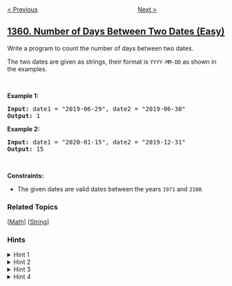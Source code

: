 <!--|This file generated by command(leetcode description); DO NOT EDIT.    |-->
<!--+----------------------------------------------------------------------+-->
<!--|@author    awesee <openset.wang@gmail.com>                           |-->
<!--|@link      https://github.com/awesee                                 |-->
<!--|@home      https://github.com/awesee/leetcode                        |-->
<!--+----------------------------------------------------------------------+-->

[< Previous](../count-all-valid-pickup-and-delivery-options "Count All Valid Pickup and Delivery Options")
　　　　　　　　　　　　　　　　
[Next >](../validate-binary-tree-nodes "Validate Binary Tree Nodes")

## [1360. Number of Days Between Two Dates (Easy)](https://leetcode.com/problems/number-of-days-between-two-dates "日期之间隔几天")

<p>Write a program to count the number of days between two dates.</p>

<p>The two dates are given as strings, their format is <code>YYYY-MM-DD</code>&nbsp;as shown in the examples.</p>

<p>&nbsp;</p>
<p><strong>Example 1:</strong></p>
<pre><strong>Input:</strong> date1 = "2019-06-29", date2 = "2019-06-30"
<strong>Output:</strong> 1
</pre><p><strong>Example 2:</strong></p>
<pre><strong>Input:</strong> date1 = "2020-01-15", date2 = "2019-12-31"
<strong>Output:</strong> 15
</pre>
<p>&nbsp;</p>
<p><strong>Constraints:</strong></p>

<ul>
	<li>The given dates are valid&nbsp;dates between the years <code>1971</code> and <code>2100</code>.</li>
</ul>

### Related Topics
  [[Math](../../tag/math/README.md)]
  [[String](../../tag/string/README.md)]

### Hints
<details>
<summary>Hint 1</summary>
Create a function f(date) that counts the number of days from 1900-01-01 to date. How can we calculate the answer ?
</details>

<details>
<summary>Hint 2</summary>
The answer is just |f(date1) - f(date2)|.
</details>

<details>
<summary>Hint 3</summary>
How to construct f(date) ?
</details>

<details>
<summary>Hint 4</summary>
For each year from 1900 to year - 1 sum up 365 or 366 in case of leap years. Then sum up for each month the number of days, consider the case when the current year is leap, finally sum up the days.
</details>
